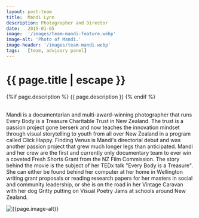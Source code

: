 ```yaml
---
layout: post-team
title:  Mandi Lynn
description: Photographer and Director
date:   2015-01-05
image:  '/images/team-mandi-feature.webp'
image-alt: 'Photo of Mandi.'
image-header: '/images/team-mandi.webp'
tags:   [team, advisory panel]
---
```

<!-- begin hero -->
  <div class="container">
    <div class="row">
      <div class="col col-12">
        <div class="hero2__inner">
          <div class="hero2__left">
            <h1 class="post__title">{{ page.title | escape }}</h1>
          {%if page.description %}
            {{ page.description }}
          {% endif %}
          <br><br>
          <p>Mandi is a documentarian and multi-award-winning photographer that runs Every Body is a Treasure Charitable Trust in New Zealand. The trust is a passion project gone berserk and now teaches the innovation mindset through visual storytelling to youth from all over New Zealand in a program called Click Happy. Finding Venus is Mandi's directorial debut and was another passion project that grew much longer legs than anticipated. Mandi and her crew are the first and currently only documentary team to ever win a coveted Fresh Shorts Grant from the NZ Film Commission. The story behind the movie is the subject of her TEDx talk "Every Body is a Treasure". She can either be found behind her computer at her home in Wellington writing grant proposals or reading research papers for her masters in social and community leadership, or she is on the road in her Vintage Caravan with her dog Gritty putting on Visual Poetry Jams at schools around New Zealand.
          </p>
           </div>
          <div class="hero2__right">
              <img class="lazy" data-src="{{page.image-header}}" alt="{{page.image-alt}}">
        </div>
      </div>
    </div>
  </div>

  
